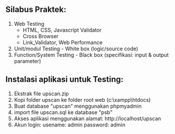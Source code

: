Silabus Praktek:
----------------
1. Web Testing 
   - HTML, CSS, Javascript Validator
   - Cross Browser
   - Link_Validator, Web Performance
2. Unit/modul Testing - White box (logic/source code)
3. Function/System Testing - Black box (specifikasi: input & output parameter)


Instalasi aplikasi untuk Testing:
---------------------------------
1. Ekstrak file upscan.zip
2. Kopi folder upscan ke folder root web (c:\xampp\htdocs)
3. Buat database "upscan" menggunakan phpmyadmin
4. import file upscan.sql ke database "psb"
5. Akses aplikasi menggunakan alamat: http://localhost/upscan
6. Akun login:
   usename: admin
   password: admin

